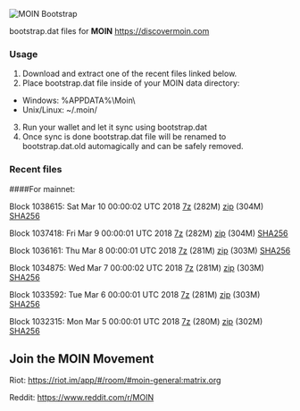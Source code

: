 ![MOIN Bootstrap](https://i.imgur.com/KjM1jMp.jpg)

bootstrap.dat files for **MOIN** https://discovermoin.com

### Usage

1. Download and extract one of the recent files linked below.
2. Place bootstrap.dat file inside of your MOIN data directory:
 - Windows: %APPDATA%\Moin\
 - Unix/Linux: ~/.moin/
3. Run your wallet and let it sync using bootstrap.dat
4. Once sync is done bootstrap.dat file will be renamed to bootstrap.dat.old automagically and can be safely removed.


### Recent files

####For mainnet:

Block 1038615: Sat Mar 10 00:00:02 UTC 2018 [7z](https://transfer.sh/76eh0/bootstrap.dat.20180310.7z) (282M) [zip](https://transfer.sh/ef9pb/bootstrap.dat.20180310.zip) (304M) [SHA256](https://transfer.sh/Zbe98/sha256.txt)

Block 1037418: Fri Mar  9 00:00:01 UTC 2018 [7z](https://transfer.sh/OC2l5/bootstrap.dat.20180309.7z) (282M) [zip](https://transfer.sh/WAuQz/bootstrap.dat.20180309.zip) (304M) [SHA256](https://transfer.sh/wvz6F/sha256.txt)

Block 1036161: Thu Mar  8 00:00:01 UTC 2018 [7z](https://transfer.sh/D9Mv8/bootstrap.dat.20180308.7z) (281M) [zip](https://transfer.sh/2sXb8/bootstrap.dat.20180308.zip) (303M) [SHA256](https://transfer.sh/QEoq9/sha256.txt)

Block 1034875: Wed Mar  7 00:00:02 UTC 2018 [7z](https://transfer.sh/8xOAR/bootstrap.dat.20180307.7z) (281M) [zip](https://transfer.sh/ZWVxe/bootstrap.dat.20180307.zip) (303M) [SHA256](https://transfer.sh/1OmV8/sha256.txt)

Block 1033592: Tue Mar  6 00:00:01 UTC 2018 [7z](https://transfer.sh/Z6lKc/bootstrap.dat.20180306.7z) (281M) [zip](https://transfer.sh/KyKOI/bootstrap.dat.20180306.zip) (303M) [SHA256](https://transfer.sh/YJgOG/sha256.txt)

Block 1032315: Mon Mar  5 00:00:01 UTC 2018 [7z](https://transfer.sh/o6WY6/bootstrap.dat.20180305.7z) (280M) [zip](https://transfer.sh/GYerS/bootstrap.dat.20180305.zip) (302M) [SHA256](https://transfer.sh/8rMdn/sha256.txt)

## Join the MOIN Movement

Riot: https://riot.im/app/#/room/#moin-general:matrix.org

Reddit: https://www.reddit.com/r/MOIN
